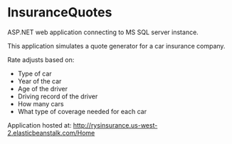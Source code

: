 # InsuranceQuotes
ASP.NET web application connecting to MS SQL server instance.

This application simulates a quote generator for a car insurance company.

Rate adjusts based on:
* Type of car
* Year of the car
* Age of the driver
* Driving record of the driver
* How many cars
* What type of coverage needed for each car

Application hosted at: http://rysinsurance.us-west-2.elasticbeanstalk.com/Home
